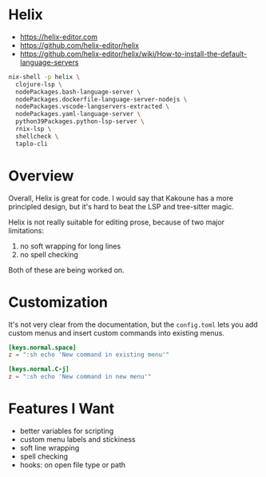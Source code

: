# Helix

- https://helix-editor.com
- https://github.com/helix-editor/helix
- https://github.com/helix-editor/helix/wiki/How-to-install-the-default-language-servers

```sh
nix-shell -p helix \
  clojure-lsp \
  nodePackages.bash-language-server \
  nodePackages.dockerfile-language-server-nodejs \
  nodePackages.vscode-langservers-extracted \
  nodePackages.yaml-language-server \
  python39Packages.python-lsp-server \
  rnix-lsp \
  shellcheck \
  taplo-cli
```


# Overview

Overall, Helix is great for code.
I would say that Kakoune has a more principled design,
but it's hard to beat the LSP and tree-sitter magic.

Helix is not really suitable for editing prose,
because of two major limitations:

1. no soft wrapping for long lines
2. no spell checking

Both of these are being worked on.


# Customization

It's not very clear from the documentation,
but the `config.toml` lets you add custom menus
and insert custom commands into existing menus.

```toml
[keys.normal.space]
z = ":sh echo 'New command in existing menu'"

[keys.normal.C-j]
z = ":sh echo 'New command in new menu'"
```

# Features I Want

- better variables for scripting
- custom menu labels and stickiness
- soft line wrapping
- spell checking
- hooks: on open file type or path

